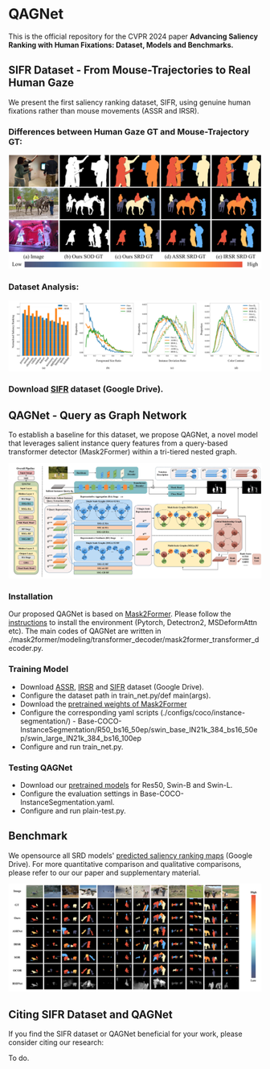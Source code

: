 # QAGNet
This is the official repository for the CVPR 2024 paper **Advancing Saliency Ranking with Human Fixations:
Dataset, Models and Benchmarks.**

## SIFR Dataset - From Mouse-Trajectories to Real Human Gaze

We present the first saliency ranking dataset, SIFR, using genuine human fixations rather than mouse movements (ASSR and IRSR).

### Differences between Human Gaze GT and Mouse-Trajectory GT:
![Example Image](images/firstfigurev2.jpg)

### Dataset Analysis:
![Example Image](images/datasetanalysis.JPG)

### Download [SIFR](https://drive.google.com/file/d/1Gop2GtVQI5ZND-npBo_yp2brU_hPmdKZ/view?usp=sharing) dataset (Google Drive).


## QAGNet - Query as Graph Network

To establish a baseline for this dataset, we propose QAGNet, a novel model that leverages salient instance query features from a query-based transformer detector (Mask2Former) within a tri-tiered nested graph.

![Example Image](images/QAGNet.jpg)

### Installation

Our proposed QAGNet is based on [Mask2Former](https://github.com/facebookresearch/Mask2Former). Please follow the [instructions](https://github.com/facebookresearch/Mask2Former/blob/main/INSTALL.md) to install the environment (Pytorch, Detectron2, MSDeformAttn etc). The main codes of QAGNet are written in ./mask2former/modeling/transformer_decoder/mask2former_transformer_decoder.py.

### Training Model
- Download [ASSR](https://github.com/SirisAvishek/Attention_Shift_Ranks), [IRSR](https://github.com/dragonlee258079/Saliency-Ranking/tree/9fd1cd5b919f629ea044a4112baa0919b6f663ac) and [SIFR](https://drive.google.com/file/d/1Gop2GtVQI5ZND-npBo_yp2brU_hPmdKZ/view?usp=sharing) dataset (Google Drive).
- Configure the dataset path in train_net.py/def main(args).
- Download the [pretrained weights of Mask2Former](https://drive.google.com/file/d/1M0SxSxwM1PqxGsp7hVCgLQzczX-YB7hk/view?usp=sharing)
- Configure the corresponding yaml scripts (./configs/coco/instance-segmentation/) - Base-COCO-InstanceSegmentation/R50_bs16_50ep/swin_base_IN21k_384_bs16_50ep/swin_large_IN21k_384_bs16_100ep
- Configure and run train_net.py.

### Testing QAGNet
- Download our [pretrained models](https://drive.google.com/file/d/1OlMN-0QKyOK9BMzjCRNnqhcG89r0uDWY/view?usp=sharing) for Res50, Swin-B and Swin-L.
- Configure the evaluation settings in Base-COCO-InstanceSegmentation.yaml.
- Configure and run plain-test.py.

## Benchmark

We opensource all SRD models' [predicted saliency ranking maps](https://drive.google.com/file/d/1A4NQoUQYmSV6sm1wsVt0fcknguIqW2QV/view?usp=sharing) (Google Drive). For more quantitative comparison and qualitative comparisons, please refer to our our paper and supplementary material.

![Example Image](images/visualcomparison.jpg)

## Citing SIFR Dataset and QAGNet

If you find the SIFR dataset or QAGNet beneficial for your work, please consider citing our research:

To do.









